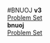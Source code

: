 #BNUOJ
**v3**  
[Problem Set](https://www.bnuoj.com/v3/problem.php "Problem List")  
**bnuoj**  
[Problem Set](https://www.bnuoj.com/bnuoj/problem.php "Problem List")  
